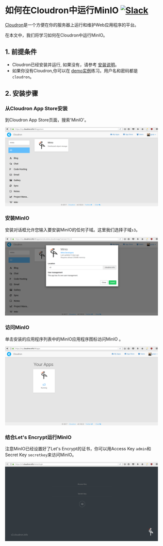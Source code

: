 # 如何在Cloudron中运行MinIO [![Slack](https://slack.minio.io/slack?type=svg)](https://slack.minio.io)

[Cloudron](https://cloudron.io)是一个方便在你的服务器上运行和维护Web应用程序的平台。 

在本文中，我们将学习如何在Cloudron中运行MinIO。

## 1. 前提条件

* Cloudron已经安装并运行, 如果没有，请参考 [安装说明](https://cloudron.io/get.html#selfhost)。
* 如果你没有Cloudron,你可以在 [demo实例](https://my-demo.cloudron.me)练习。用户名和密码都是`cloudron`。

## 2. 安装步骤

### 从Cloudron App Store安装

到Cloudron App Store页面，搜索'MinIO'。

  ![MinIO in Cloudron App Store](../screenshots/cloudron/appstore.png)


### 安装MinIO

安装对话框允许您输入要安装MinIO的任何子域。这里我们选择子域`s3`。

  ![Install Cloudron](../screenshots/cloudron/install.png)

### 访问MinIO

单击安装的应用程序列表中的MinIO应用程序图标访问MinIO 。

  ![MinIO is installed on Cloudron](../screenshots/cloudron/installed.png)

### 结合Let's Encrypt运行MinIO

注意MinIO已经设置好了Let's Encrypt的证书，你可以用Access Key `admin`和Secret Key `secretkey`来访问MinIO。

  ![MinIO运行于Cloudron](../screenshots/cloudron/running.png)

